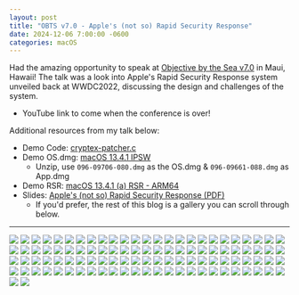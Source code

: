 ```yaml
---
layout: post
title: "OBTS v7.0 - Apple's (not so) Rapid Security Response"
date: 2024-12-06 7:00:00 -0600
categories: macOS
---
```


Had the amazing opportunity to speak at [Objective by the Sea v7.0](https://objectivebythesea.org/v7/index.html) in Maui, Hawaii! The talk was a look into Apple's Rapid Security Response system unveiled back at WWDC2022, discussing the design and challenges of the system.

* YouTube link to come when the conference is over!

Additional resources from my talk below:

* Demo Code: [cryptex-patcher.c](/Binaries/OBTS%20v7/cryptex-patcher.c)
* Demo OS.dmg: [macOS 13.4.1 IPSW](https://updates.cdn-apple.com/2023SpringFCS/fullrestores/042-01877/2F49A9FE-7033-41D0-9D0C-64EFCE6B4C22/UniversalMac_13.4.1_22F82_Restore.ipsw)
  - Unzip, use `096-09706-080.dmg` as the OS.dmg & `096-09661-088.dmg` as App.dmg
* Demo RSR: [macOS 13.4.1 (a) RSR - ARM64](https://updates.cdn-apple.com/2023SummerFCS/patches/042-11155/2C86E0CF-DB4F-4C20-8925-2F3F54F61A11/com_apple_MobileAsset_MacSplatSoftwareUpdate/fda10f2f66899a3530fd1cc7e99d0267eabef6c2.zip)
* Slides: [Apple's (not so) Rapid Security Response (PDF)](/assets/Conferences/OBTS-v7-2024/OBTS-v7.0-RSR-Hell.pdf)
  * If you'd prefer, the rest of this blog is a gallery you can scroll through below.

---

![](/images/posts/2024-12-06-OBTS-v7-2024/OBTS-v7.0-RSR-Hell.001.png)
![](/images/posts/2024-12-06-OBTS-v7-2024/OBTS-v7.0-RSR-Hell.002.png)
![](/images/posts/2024-12-06-OBTS-v7-2024/OBTS-v7.0-RSR-Hell.003.png)
![](/images/posts/2024-12-06-OBTS-v7-2024/OBTS-v7.0-RSR-Hell.004.png)
![](/images/posts/2024-12-06-OBTS-v7-2024/OBTS-v7.0-RSR-Hell.005.png)
![](/images/posts/2024-12-06-OBTS-v7-2024/OBTS-v7.0-RSR-Hell.006.png)
![](/images/posts/2024-12-06-OBTS-v7-2024/OBTS-v7.0-RSR-Hell.007.png)
![](/images/posts/2024-12-06-OBTS-v7-2024/OBTS-v7.0-RSR-Hell.008.png)
![](/images/posts/2024-12-06-OBTS-v7-2024/OBTS-v7.0-RSR-Hell.009.png)
![](/images/posts/2024-12-06-OBTS-v7-2024/OBTS-v7.0-RSR-Hell.010.png)
![](/images/posts/2024-12-06-OBTS-v7-2024/OBTS-v7.0-RSR-Hell.011.png)
![](/images/posts/2024-12-06-OBTS-v7-2024/OBTS-v7.0-RSR-Hell.012.png)
![](/images/posts/2024-12-06-OBTS-v7-2024/OBTS-v7.0-RSR-Hell.013.png)
![](/images/posts/2024-12-06-OBTS-v7-2024/OBTS-v7.0-RSR-Hell.014.png)
![](/images/posts/2024-12-06-OBTS-v7-2024/OBTS-v7.0-RSR-Hell.015.png)
![](/images/posts/2024-12-06-OBTS-v7-2024/OBTS-v7.0-RSR-Hell.016.png)
![](/images/posts/2024-12-06-OBTS-v7-2024/OBTS-v7.0-RSR-Hell.017.png)
![](/images/posts/2024-12-06-OBTS-v7-2024/OBTS-v7.0-RSR-Hell.018.png)
![](/images/posts/2024-12-06-OBTS-v7-2024/OBTS-v7.0-RSR-Hell.019.png)
![](/images/posts/2024-12-06-OBTS-v7-2024/OBTS-v7.0-RSR-Hell.020.png)
![](/images/posts/2024-12-06-OBTS-v7-2024/OBTS-v7.0-RSR-Hell.021.png)
![](/images/posts/2024-12-06-OBTS-v7-2024/OBTS-v7.0-RSR-Hell.022.png)
![](/images/posts/2024-12-06-OBTS-v7-2024/OBTS-v7.0-RSR-Hell.023.png)
![](/images/posts/2024-12-06-OBTS-v7-2024/OBTS-v7.0-RSR-Hell.024.png)
![](/images/posts/2024-12-06-OBTS-v7-2024/OBTS-v7.0-RSR-Hell.025.png)
![](/images/posts/2024-12-06-OBTS-v7-2024/OBTS-v7.0-RSR-Hell.026.png)
![](/images/posts/2024-12-06-OBTS-v7-2024/OBTS-v7.0-RSR-Hell.027.png)
![](/images/posts/2024-12-06-OBTS-v7-2024/OBTS-v7.0-RSR-Hell.028.png)
![](/images/posts/2024-12-06-OBTS-v7-2024/OBTS-v7.0-RSR-Hell.029.png)
![](/images/posts/2024-12-06-OBTS-v7-2024/OBTS-v7.0-RSR-Hell.030.png)
![](/images/posts/2024-12-06-OBTS-v7-2024/OBTS-v7.0-RSR-Hell.031.png)
![](/images/posts/2024-12-06-OBTS-v7-2024/OBTS-v7.0-RSR-Hell.032.png)
![](/images/posts/2024-12-06-OBTS-v7-2024/OBTS-v7.0-RSR-Hell.033.png)
![](/images/posts/2024-12-06-OBTS-v7-2024/OBTS-v7.0-RSR-Hell.034.png)
![](/images/posts/2024-12-06-OBTS-v7-2024/OBTS-v7.0-RSR-Hell.035.png)
![](/images/posts/2024-12-06-OBTS-v7-2024/OBTS-v7.0-RSR-Hell.036.png)
![](/images/posts/2024-12-06-OBTS-v7-2024/OBTS-v7.0-RSR-Hell.037.png)
![](/images/posts/2024-12-06-OBTS-v7-2024/OBTS-v7.0-RSR-Hell.038.png)
![](/images/posts/2024-12-06-OBTS-v7-2024/OBTS-v7.0-RSR-Hell.039.png)
![](/images/posts/2024-12-06-OBTS-v7-2024/OBTS-v7.0-RSR-Hell.040.png)
![](/images/posts/2024-12-06-OBTS-v7-2024/OBTS-v7.0-RSR-Hell.041.png)
![](/images/posts/2024-12-06-OBTS-v7-2024/OBTS-v7.0-RSR-Hell.042.png)
![](/images/posts/2024-12-06-OBTS-v7-2024/OBTS-v7.0-RSR-Hell.043.png)
![](/images/posts/2024-12-06-OBTS-v7-2024/OBTS-v7.0-RSR-Hell.044.png)
![](/images/posts/2024-12-06-OBTS-v7-2024/OBTS-v7.0-RSR-Hell.045.png)
![](/images/posts/2024-12-06-OBTS-v7-2024/OBTS-v7.0-RSR-Hell.046.png)
![](/images/posts/2024-12-06-OBTS-v7-2024/OBTS-v7.0-RSR-Hell.047.png)
![](/images/posts/2024-12-06-OBTS-v7-2024/OBTS-v7.0-RSR-Hell.048.png)
![](/images/posts/2024-12-06-OBTS-v7-2024/OBTS-v7.0-RSR-Hell.049.png)
![](/images/posts/2024-12-06-OBTS-v7-2024/OBTS-v7.0-RSR-Hell.050.png)
![](/images/posts/2024-12-06-OBTS-v7-2024/OBTS-v7.0-RSR-Hell.051.png)
![](/images/posts/2024-12-06-OBTS-v7-2024/OBTS-v7.0-RSR-Hell.052.png)
![](/images/posts/2024-12-06-OBTS-v7-2024/OBTS-v7.0-RSR-Hell.053.png)
![](/images/posts/2024-12-06-OBTS-v7-2024/OBTS-v7.0-RSR-Hell.054.png)
![](/images/posts/2024-12-06-OBTS-v7-2024/OBTS-v7.0-RSR-Hell.055.png)
![](/images/posts/2024-12-06-OBTS-v7-2024/OBTS-v7.0-RSR-Hell.056.png)
![](/images/posts/2024-12-06-OBTS-v7-2024/OBTS-v7.0-RSR-Hell.057.png)
![](/images/posts/2024-12-06-OBTS-v7-2024/OBTS-v7.0-RSR-Hell.058.png)
![](/images/posts/2024-12-06-OBTS-v7-2024/OBTS-v7.0-RSR-Hell.059.png)
![](/images/posts/2024-12-06-OBTS-v7-2024/OBTS-v7.0-RSR-Hell.060.png)
![](/images/posts/2024-12-06-OBTS-v7-2024/OBTS-v7.0-RSR-Hell.061.png)
![](/images/posts/2024-12-06-OBTS-v7-2024/OBTS-v7.0-RSR-Hell.062.png)
![](/images/posts/2024-12-06-OBTS-v7-2024/OBTS-v7.0-RSR-Hell.063.png)
![](/images/posts/2024-12-06-OBTS-v7-2024/OBTS-v7.0-RSR-Hell.064.png)
![](/images/posts/2024-12-06-OBTS-v7-2024/OBTS-v7.0-RSR-Hell.065.png)
![](/images/posts/2024-12-06-OBTS-v7-2024/OBTS-v7.0-RSR-Hell.066.png)
![](/images/posts/2024-12-06-OBTS-v7-2024/OBTS-v7.0-RSR-Hell.067.png)
![](/images/posts/2024-12-06-OBTS-v7-2024/OBTS-v7.0-RSR-Hell.068.png)
![](/images/posts/2024-12-06-OBTS-v7-2024/OBTS-v7.0-RSR-Hell.069.png)
![](/images/posts/2024-12-06-OBTS-v7-2024/OBTS-v7.0-RSR-Hell.070.png)
![](/images/posts/2024-12-06-OBTS-v7-2024/OBTS-v7.0-RSR-Hell.071.png)
![](/images/posts/2024-12-06-OBTS-v7-2024/OBTS-v7.0-RSR-Hell.072.png)
![](/images/posts/2024-12-06-OBTS-v7-2024/OBTS-v7.0-RSR-Hell.073.png)
![](/images/posts/2024-12-06-OBTS-v7-2024/OBTS-v7.0-RSR-Hell.074.png)
![](/images/posts/2024-12-06-OBTS-v7-2024/OBTS-v7.0-RSR-Hell.075.png)
![](/images/posts/2024-12-06-OBTS-v7-2024/OBTS-v7.0-RSR-Hell.076.png)
![](/images/posts/2024-12-06-OBTS-v7-2024/OBTS-v7.0-RSR-Hell.077.png)
![](/images/posts/2024-12-06-OBTS-v7-2024/OBTS-v7.0-RSR-Hell.078.png)
![](/images/posts/2024-12-06-OBTS-v7-2024/OBTS-v7.0-RSR-Hell.079.png)
![](/images/posts/2024-12-06-OBTS-v7-2024/OBTS-v7.0-RSR-Hell.080.png)
![](/images/posts/2024-12-06-OBTS-v7-2024/OBTS-v7.0-RSR-Hell.081.png)
![](/images/posts/2024-12-06-OBTS-v7-2024/OBTS-v7.0-RSR-Hell.082.png)
![](/images/posts/2024-12-06-OBTS-v7-2024/OBTS-v7.0-RSR-Hell.083.png)
![](/images/posts/2024-12-06-OBTS-v7-2024/OBTS-v7.0-RSR-Hell.084.png)
![](/images/posts/2024-12-06-OBTS-v7-2024/OBTS-v7.0-RSR-Hell.085.png)
![](/images/posts/2024-12-06-OBTS-v7-2024/OBTS-v7.0-RSR-Hell.086.png)
![](/images/posts/2024-12-06-OBTS-v7-2024/OBTS-v7.0-RSR-Hell.087.png)
![](/images/posts/2024-12-06-OBTS-v7-2024/OBTS-v7.0-RSR-Hell.088.png)
![](/images/posts/2024-12-06-OBTS-v7-2024/OBTS-v7.0-RSR-Hell.089.png)
![](/images/posts/2024-12-06-OBTS-v7-2024/OBTS-v7.0-RSR-Hell.090.png)
![](/images/posts/2024-12-06-OBTS-v7-2024/OBTS-v7.0-RSR-Hell.091.png)
![](/images/posts/2024-12-06-OBTS-v7-2024/OBTS-v7.0-RSR-Hell.092.png)
![](/images/posts/2024-12-06-OBTS-v7-2024/OBTS-v7.0-RSR-Hell.093.png)
![](/images/posts/2024-12-06-OBTS-v7-2024/OBTS-v7.0-RSR-Hell.094.png)
![](/images/posts/2024-12-06-OBTS-v7-2024/OBTS-v7.0-RSR-Hell.095.png)
![](/images/posts/2024-12-06-OBTS-v7-2024/OBTS-v7.0-RSR-Hell.096.png)
![](/images/posts/2024-12-06-OBTS-v7-2024/OBTS-v7.0-RSR-Hell.097.png)
![](/images/posts/2024-12-06-OBTS-v7-2024/OBTS-v7.0-RSR-Hell.098.png)
![](/images/posts/2024-12-06-OBTS-v7-2024/OBTS-v7.0-RSR-Hell.099.png)
![](/images/posts/2024-12-06-OBTS-v7-2024/OBTS-v7.0-RSR-Hell.100.png)
![](/images/posts/2024-12-06-OBTS-v7-2024/OBTS-v7.0-RSR-Hell.101.png)
![](/images/posts/2024-12-06-OBTS-v7-2024/OBTS-v7.0-RSR-Hell.102.png)